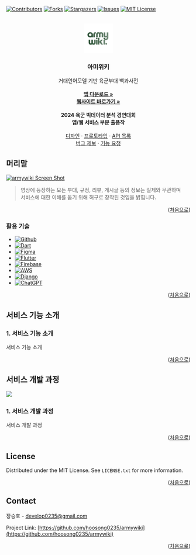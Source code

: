 <a id="readme-top"></a>

[![Contributors][contributors-shield]][contributors-url]
[![Forks][forks-shield]][forks-url]
[![Stargazers][stars-shield]][stars-url]
[![Issues][issues-shield]][issues-url]
[![MIT License][license-shield]][license-url]



<br />
<div align="center">
  <a href="https://github.com/hoosong0235/armywiki">
    <img src="readmeAssets/logo.png" alt="Logo" width="80" height="80">
  </a>

  <h3 align="center">아미위키</h3>

  <p align="center">
    거대언어모델 기반 육군부대 백과사전
    <br />
    <br />
    <a href="https://github.com/hoosong0235/armywiki/releases/tag/v1.0.0"><strong>앱 다운로드 »</strong></a>
    <br />
    <a href="https://armywiki-b1aa7.web.app/"><strong>웹사이트 바로가기 »</strong></a>
    <br />
    <br />
    <strong>2024 육군 빅데이터 분석 경연대회<br />앱/웹 서비스 부문 출품작</strong>
    <br />
    <br />
    <a href="https://www.figma.com/design/6ebA9mmyCWwHRSKceCedG2/%EC%95%84%EB%AF%B8%EC%9C%84%ED%82%A4?node-id=56795-3595&t=W0BMyQ93jmEbO3TC-1">디자인</a>
    ·
    <a href="https://www.figma.com/proto/6ebA9mmyCWwHRSKceCedG2/%EC%95%84%EB%AF%B8%EC%9C%84%ED%82%A4?node-id=56795-3595&t=W0BMyQ93jmEbO3TC-1">프로토타입</a>
    ·
    <a href="https://docs.google.com/document/d/1kMWFKQUoursn00YB4lEP6ZLOt-ywIcUY3eDyZ2UXOfM/edit?usp=sharing">API 목록</a>
    <br />
    <a href="https://github.com/hoosong0235/armywiki/issues/new?labels=bug&template=bug-report---.md">버그 제보</a>
    ·
    <a href="https://github.com/hoosong0235/armywiki/issues/new?labels=enhancement&template=feature-request---.md">기능 요청</a>
  </p>
</div>



## 머리말

[![armywiki Screen Shot][product-screenshot]](https://youtu.be/9BGlOjodUdg)

> 영상에 등장하는 모든 부대, 규정, 리뷰, 게시글 등의 정보는 실제와 무관하며  
> 서비스에 대한 이해를 돕기 위해 허구로 창작된 것임을 밝힙니다.

<p align="right">(<a href="#readme-top">처음으로</a>)</p>



### 활용 기술

* [![Github][Github.js]][Github-url]
* [![Dart][Dart.js]][Dart-url]
* [![Figma][Figma.js]][Figma-url]
* [![Flutter][Flutter.js]][Flutter-url]
* [![Firebase][Firebase.js]][Firebase-url]
* [![AWS][Aws.js]][Aws-url]
* [![Django][Django.js]][Django-url]
* [![ChatGPT][ChatGPT.js]][ChatGPT-url]


<p align="right">(<a href="#readme-top">처음으로</a>)</p>



## 서비스 기능 소개

### 1. 서비스 기능 소개

서비스 기능 소개


<p align="right">(<a href="#readme-top">처음으로</a>)</p>

## 서비스 개발 과정

![](readmeAssets/architecture.png)

### 1. 서비스 개발 과정

서비스 개발 과정


<p align="right">(<a href="#readme-top">처음으로</a>)</p>



<!-- LICENSE -->
## License

Distributed under the MIT License. See `LICENSE.txt` for more information.

<p align="right">(<a href="#readme-top">처음으로</a>)</p>



<!-- CONTACT -->
## Contact

장승호 - develop0235@gmail.com

Project Link: [https://github.com/hoosong0235/armywiki](https://github.com/hoosong0235/armywiki)

<p align="right">(<a href="#readme-top">처음으로</a>)</p>



<!-- MARKDOWN LINKS & IMAGES -->
<!-- https://www.markdownguide.org/basic-syntax/#reference-style-links -->
[contributors-shield]: https://img.shields.io/github/contributors/hoosong0235/armywiki.svg?style=for-the-badge
[contributors-url]: https://github.com/hoosong0235/armywiki/graphs/contributors
[forks-shield]: https://img.shields.io/github/forks/hoosong0235/armywiki.svg?style=for-the-badge
[forks-url]: https://github.com/hoosong0235/armywiki/network/members
[stars-shield]: https://img.shields.io/github/stars/hoosong0235/armywiki.svg?style=for-the-badge
[stars-url]: https://github.com/hoosong0235/armywiki/stargazers
[issues-shield]: https://img.shields.io/github/issues/hoosong0235/armywiki.svg?style=for-the-badge
[issues-url]: https://github.com/hoosong0235/armywiki/issues
[license-shield]: https://img.shields.io/github/license/hoosong0235/armywiki.svg?style=for-the-badge
[license-url]: https://github.com/hoosong0235/armywiki/blob/master/LICENSE.txt
[product-screenshot]: readmeAssets/youtube.png
[Github.js]: https://img.shields.io/badge/github-%23121011.svg?style=for-the-badge&logo=github&logoColor=white
[Github-url]: https://github.com/
[Dart.js]: https://img.shields.io/badge/dart-%230175C2.svg?style=for-the-badge&logo=dart&logoColor=white
[Dart-url]: https://dart.dev/
[Figma.js]: https://img.shields.io/badge/figma-%23F24E1E.svg?style=for-the-badge&logo=figma&logoColor=white
[Figma-url]: https://www.figma.com/
[Flutter.js]: https://img.shields.io/badge/Flutter-%2302569B.svg?style=for-the-badge&logo=Flutter&logoColor=white
[Flutter-url]: https://flutter.dev/
[Firebase.js]: https://img.shields.io/badge/firebase-a08021?style=for-the-badge&logo=firebase&logoColor=ffcd34
[Firebase-url]: https://firebase.google.com/
[Aws.js]: https://img.shields.io/badge/AWS-%23FF9900.svg?style=for-the-badge&logo=amazon-aws&logoColor=white
[Aws-url]: https://aws.amazon.com/
[Django.js]: https://img.shields.io/badge/django-%23092E20.svg?style=for-the-badge&logo=django&logoColor=white
[Django-url]: https://www.djangoproject.com/
[ChatGPT.js]: https://img.shields.io/badge/chatGPT-74aa9c?style=for-the-badge&logo=openai&logoColor=white
[ChatGPT-url]: https://chat.openai.com/
